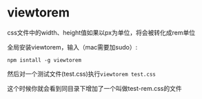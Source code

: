 viewtorem
=========

css文件中的width、height值如果以px为单位，将会被转化成rem单位

全局安装viewtorem，输入（mac需要加sudo）:

    npm isntall -g viewtorem

然后对一个测试文件(test.css)执行`viewtorem test.css`

这个时候你就会看到同目录下增加了一个叫做test-rem.css的文件